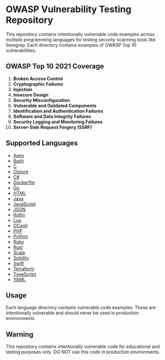 # OWASP Vulnerability Testing Repository

This repository contains intentionally vulnerable code examples across multiple programming languages for testing security scanning tools like Semgrep. Each directory contains examples of OWASP Top 10 vulnerabilities.

## OWASP Top 10 2021 Coverage

1. **Broken Access Control**
2. **Cryptographic Failures**
3. **Injection**
4. **Insecure Design**
5. **Security Misconfiguration**
6. **Vulnerable and Outdated Components**
7. **Identification and Authentication Failures**
8. **Software and Data Integrity Failures**
9. **Security Logging and Monitoring Failures**
10. **Server-Side Request Forgery (SSRF)**

## Supported Languages

- [Apex](/apex/)
- [Bash](/bash/)
- [C](/c/)
- [Clojure](/clojure/)
- [C#](/csharp/)
- [Dockerfile](/dockerfile/)
- [Go](/go/)
- [HTML](/html/)
- [Java](/java/)
- [JavaScript](/javascript/)
- [JSON](/json/)
- [Kotlin](/kotlin/)
- [Lua](/lua/)
- [OCaml](/ocaml/)
- [PHP](/php/)
- [Python](/python/)
- [Ruby](/ruby/)
- [Rust](/rust/)
- [Scala](/scala/)
- [Solidity](/solidity/)
- [Swift](/swift/)
- [Terraform](/terraform/)
- [TypeScript](/typescript/)
- [YAML](/yaml/)

## Usage

Each language directory contains vulnerable code examples. These are intentionally vulnerable and should never be used in production environments.

## Warning

This repository contains intentionally vulnerable code for educational and testing purposes only. DO NOT use this code in production environments.
